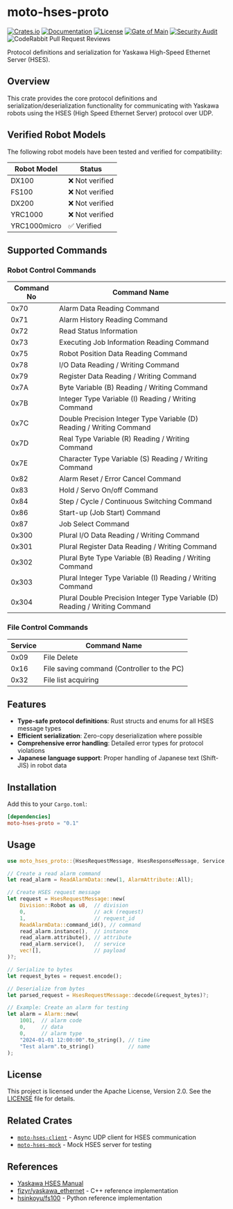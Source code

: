 # moto-hses-proto

[![Crates.io](https://img.shields.io/crates/v/moto-hses-proto)](https://crates.io/crates/moto-hses-proto)
[![Documentation](https://docs.rs/moto-hses-proto/badge.svg)](https://docs.rs/moto-hses-proto)
[![License](https://img.shields.io/crates/l/moto-hses-proto)](https://crates.io/crates/moto-hses-proto)
[![Gate of Main](https://github.com/masayuki-kono/moto-hses/actions/workflows/gate-of-main.yml/badge.svg)](https://github.com/masayuki-kono/moto-hses/actions/workflows/gate-of-main.yml)
[![Security Audit](https://github.com/masayuki-kono/moto-hses/actions/workflows/security-audit.yml/badge.svg)](https://github.com/masayuki-kono/moto-hses/actions/workflows/security-audit.yml)
![CodeRabbit Pull Request Reviews](https://img.shields.io/coderabbit/prs/github/masayuki-kono/moto-hses?utm_source=oss&utm_medium=github&utm_campaign=masayuki-kono%2Fmoto-hses&labelColor=171717&color=FF570A&link=https%3A%2F%2Fcoderabbit.ai&label=CodeRabbit+Reviews)

Protocol definitions and serialization for Yaskawa High-Speed Ethernet Server (HSES).

## Overview

This crate provides the core protocol definitions and serialization/deserialization functionality for communicating with Yaskawa robots using the HSES (High Speed Ethernet Server) protocol over UDP.

## Verified Robot Models

The following robot models have been tested and verified for compatibility:

| Robot Model | Status |
|-------------|--------|
| DX100 | ❌ Not verified |
| FS100 | ❌ Not verified |
| DX200 | ❌ Not verified |
| YRC1000 | ❌ Not verified |
| YRC1000micro | ✅ Verified |

## Supported Commands

### Robot Control Commands

| Command No | Command Name |
|------------|--------------|
| 0x70 | Alarm Data Reading Command |
| 0x71 | Alarm History Reading Command |
| 0x72 | Read Status Information |
| 0x73 | Executing Job Information Reading Command |
| 0x75 | Robot Position Data Reading Command |
| 0x78 | I/O Data Reading / Writing Command |
| 0x79 | Register Data Reading / Writing Command |
| 0x7A | Byte Variable (B) Reading / Writing Command |
| 0x7B | Integer Type Variable (I) Reading / Writing Command |
| 0x7C | Double Precision Integer Type Variable (D) Reading / Writing Command |
| 0x7D | Real Type Variable (R) Reading / Writing Command |
| 0x7E | Character Type Variable (S) Reading / Writing Command |
| 0x82 | Alarm Reset / Error Cancel Command |
| 0x83 | Hold / Servo On/off Command |
| 0x84 | Step / Cycle / Continuous Switching Command |
| 0x86 | Start-up (Job Start) Command |
| 0x87 | Job Select Command |
| 0x300 | Plural I/O Data Reading / Writing Command |
| 0x301 | Plural Register Data Reading / Writing Command |
| 0x302 | Plural Byte Type Variable (B) Reading / Writing Command |
| 0x303 | Plural Integer Type Variable (I) Reading / Writing Command |
| 0x304 | Plural Double Precision Integer Type Variable (D) Reading / Writing Command |

### File Control Commands

| Service | Command Name |
|---------|--------------|
| 0x09 | File Delete |
| 0x16 | File saving command (Controller to the PC) |
| 0x32 | File list acquiring |

## Features

- **Type-safe protocol definitions**: Rust structs and enums for all HSES message types
- **Efficient serialization**: Zero-copy deserialization where possible
- **Comprehensive error handling**: Detailed error types for protocol violations
- **Japanese language support**: Proper handling of Japanese text (Shift-JIS) in robot data

## Installation

Add this to your `Cargo.toml`:

```toml
[dependencies]
moto-hses-proto = "0.1"
```

## Usage

```rust
use moto_hses_proto::{HsesRequestMessage, HsesResponseMessage, Service, Division, ReadAlarmData, Alarm, AlarmAttribute};

// Create a read alarm command
let read_alarm = ReadAlarmData::new(1, AlarmAttribute::All);

// Create HSES request message
let request = HsesRequestMessage::new(
    Division::Robot as u8,  // division
    0,                      // ack (request)
    1,                      // request_id
    ReadAlarmData::command_id(), // command
    read_alarm.instance(),  // instance
    read_alarm.attribute(), // attribute
    read_alarm.service(),   // service
    vec![],                 // payload
)?;

// Serialize to bytes
let request_bytes = request.encode();

// Deserialize from bytes
let parsed_request = HsesRequestMessage::decode(&request_bytes)?;

// Example: Create an alarm for testing
let alarm = Alarm::new(
    1001,  // alarm code
    0,     // data
    0,     // alarm type
    "2024-01-01 12:00:00".to_string(), // time
    "Test alarm".to_string()           // name
);
```

## License

This project is licensed under the Apache License, Version 2.0. See the [LICENSE](https://github.com/masayuki-kono/moto-hses/blob/main/LICENSE) file for details.

## Related Crates

- [`moto-hses-client`](https://crates.io/crates/moto-hses-client) - Async UDP client for HSES communication
- [`moto-hses-mock`](https://crates.io/crates/moto-hses-mock) - Mock HSES server for testing

## References

- [Yaskawa HSES Manual](https://www.motoman.com/getmedia/16B5CD92-BD0B-4DE0-9DC9-B71D0B6FE264/160766-1CD.pdf.aspx?ext=.pdf)
- [fizyr/yaskawa_ethernet](https://github.com/fizyr/yaskawa_ethernet) - C++ reference implementation
- [hsinkoyu/fs100](https://github.com/hsinkoyu/fs100) - Python reference implementation
